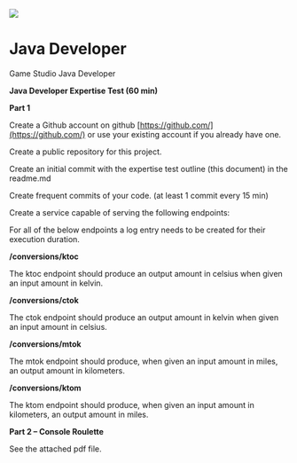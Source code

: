 ![](RackMultipart20201020-4-k6so2t_html_706d426ee9906800.png)

# Java Developer

Game Studio Java Developer

**Java Developer Expertise Test (60 min)**

**Part 1**

Create a Github account on github [https://github.com/](https://github.com/) or use your existing account if you already have one.

Create a public repository for this project.

Create an initial commit with the expertise test outline (this document) in the readme.md

Create frequent commits of your code. (at least 1 commit every 15 min)

Create a service capable of serving the following endpoints:

For all of the below endpoints a log entry needs to be created for their execution duration.

**/conversions/ktoc**

The ktoc endpoint should produce an output amount in celsius when given an input amount in kelvin.

**/conversions/ctok**

The ctok endpoint should produce an output amount in kelvin when given an input amount in celsius.

**/conversions/mtok**

The mtok endpoint should produce, when given an input amount in miles, an output amount in kilometers.

**/conversions/ktom**

The ktom endpoint should produce, when given an input amount in kilometers, an output amount in miles.

**Part 2 – Console Roulette**

See the attached pdf file.